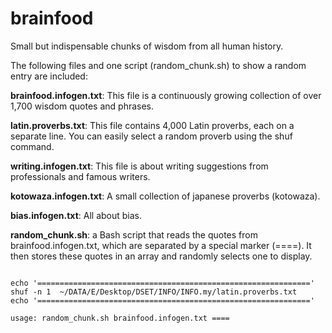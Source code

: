 # brainfood
Small but indispensable chunks of wisdom from all human history.


The following files and one script (random_chunk.sh) to show a random entry are included:

**brainfood.infogen.txt**: This file is a continuously growing collection of over 1,700 wisdom quotes and phrases.

**latin.proverbs.txt**: This file contains 4,000 Latin proverbs, each on a separate line. You can easily select a random proverb using the shuf command.

**writing.infogen.txt**: This file is about writing suggestions from professionals and famous writers.

**kotowaza.infogen.txt**: A small collection of japanese proverbs (kotowaza).

**bias.infogen.txt**: All about bias.

**random_chunk.sh**: a Bash script that reads the quotes from brainfood.infogen.txt, which are separated by a special marker (====). It then stores these quotes in an array and randomly selects one to display.


```

echo '============================================================='
shuf -n 1  ~/DATA/E/Desktop/DSET/INFO/INFO.my/latin.proverbs.txt
echo '============================================================='

usage: random_chunk.sh brainfood.infogen.txt ====

```
